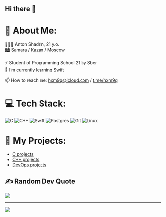 ## Hi there 👋
# 💫 About Me:
🧑🏼‍💻 Anton Shadrin, 21 y.o.<br>
🏙️ Samara / Kazan / Moscow<br>
<br>
⚡ Student of Programming School 21 by Sber<br>
🌱 I’m currently learning Swift<br>
<br>
📫 How to reach me: hxm9q@icloud.com / [t.me/hxm9q](https://t.me/hxm9q)


# 💻 Tech Stack:
![C](https://img.shields.io/badge/c-%2300599C.svg?style=for-the-badge&logo=c&logoColor=white) 
![C++](https://img.shields.io/badge/c++-%2300599C.svg?style=for-the-badge&logo=c%2B%2B&logoColor=white) 
![Swift](https://img.shields.io/badge/swift-F54A2A?style=for-the-badge&logo=swift&logoColor=white)
![Postgres](https://img.shields.io/badge/postgres-%23316192.svg?style=for-the-badge&logo=postgresql&logoColor=white) 
![Git](https://img.shields.io/badge/git-%23F05033.svg?style=for-the-badge&logo=git&logoColor=white)
![Linux](https://img.shields.io/badge/linux-%23FCC624.svg?style=for-the-badge&logo=linux&logoColor=white)

# 📁 My Projects:
- [C projects](https://github.com/stars/hxm9q/lists/c-projects)
- [C++ projects]()
- [DevOps projects]()

<!--# 📊 GitHub Stats:
![](https://github-readme-stats.vercel.app/api?username=hxm9q&theme=monokai&hide_border=false&include_all_commits=false&count_private=false)<br/>
![](https://github-readme-streak-stats.herokuapp.com/?user=hxm9q&theme=monokai&hide_border=false)<br/>
![](https://github-readme-stats.vercel.app/api/top-langs/?username=hxm9q&theme=monokai&hide_border=false&include_all_commits=false&count_private=false&layout=compact)
-->

## ✍️ Random Dev Quote
![](https://quotes-github-readme.vercel.app/api?type=horizontal&theme=radical)

---
[![](https://visitcount.itsvg.in/api?id=hxm9q&icon=0&color=0)](https://visitcount.itsvg.in)
